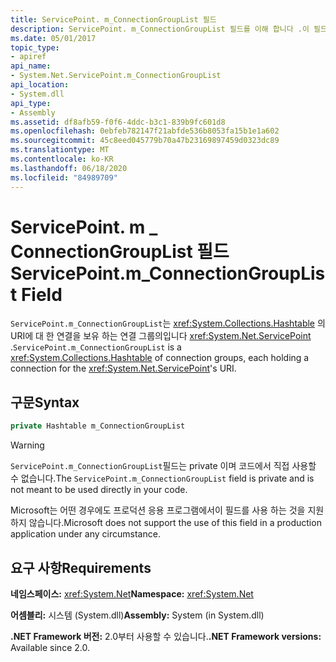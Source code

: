 ```yaml
---
title: ServicePoint. m_ConnectionGroupList 필드
description: ServicePoint. m_ConnectionGroupList 필드를 이해 합니다 .이 필드에는 각각 .NET의 ServicePoint URI에 대 한 연결을 보유 하는 연결 그룹의 해시 테이블이 있습니다.
ms.date: 05/01/2017
topic_type:
- apiref
api_name:
- System.Net.ServicePoint.m_ConnectionGroupList
api_location:
- System.dll
api_type:
- Assembly
ms.assetid: df8afb59-f0f6-4ddc-b3c1-839b9fc601d8
ms.openlocfilehash: 0ebfeb782147f21abfde536b8053fa15b1e1a602
ms.sourcegitcommit: 45c8eed045779b70a47b23169897459d0323dc89
ms.translationtype: MT
ms.contentlocale: ko-KR
ms.lasthandoff: 06/18/2020
ms.locfileid: "84989709"
---
```

# <a name="servicepointm_connectiongrouplist-field"></a><span data-ttu-id="6ce85-103">ServicePoint. m \_ ConnectionGroupList 필드</span><span class="sxs-lookup"><span data-stu-id="6ce85-103">ServicePoint.m\_ConnectionGroupList Field</span></span>

<span data-ttu-id="6ce85-104">`ServicePoint.m_ConnectionGroupList`는 <xref:System.Collections.Hashtable> 의 URI에 대 한 연결을 보유 하는 연결 그룹의입니다 <xref:System.Net.ServicePoint> .</span><span class="sxs-lookup"><span data-stu-id="6ce85-104">`ServicePoint.m_ConnectionGroupList` is a <xref:System.Collections.Hashtable> of connection groups, each holding a connection for the <xref:System.Net.ServicePoint>'s URI.</span></span>

## <a name="syntax"></a><span data-ttu-id="6ce85-105">구문</span><span class="sxs-lookup"><span data-stu-id="6ce85-105">Syntax</span></span>
  
```csharp  
private Hashtable m_ConnectionGroupList
```

> [!WARNING]
> <span data-ttu-id="6ce85-106">`ServicePoint.m_ConnectionGroupList`필드는 private 이며 코드에서 직접 사용할 수 없습니다.</span><span class="sxs-lookup"><span data-stu-id="6ce85-106">The `ServicePoint.m_ConnectionGroupList` field is private and is not meant to be used directly in your code.</span></span>
>
> <span data-ttu-id="6ce85-107">Microsoft는 어떤 경우에도 프로덕션 응용 프로그램에서이 필드를 사용 하는 것을 지원 하지 않습니다.</span><span class="sxs-lookup"><span data-stu-id="6ce85-107">Microsoft does not support the use of this field in a production application under any circumstance.</span></span>

## <a name="requirements"></a><span data-ttu-id="6ce85-108">요구 사항</span><span class="sxs-lookup"><span data-stu-id="6ce85-108">Requirements</span></span>

<span data-ttu-id="6ce85-109">**네임스페이스:** <xref:System.Net></span><span class="sxs-lookup"><span data-stu-id="6ce85-109">**Namespace:** <xref:System.Net></span></span>

<span data-ttu-id="6ce85-110">**어셈블리:** 시스템 (System.dll)</span><span class="sxs-lookup"><span data-stu-id="6ce85-110">**Assembly:** System (in System.dll)</span></span>

<span data-ttu-id="6ce85-111">**.NET Framework 버전:** 2.0부터 사용할 수 있습니다.</span><span class="sxs-lookup"><span data-stu-id="6ce85-111">**.NET Framework versions:** Available since 2.0.</span></span>
